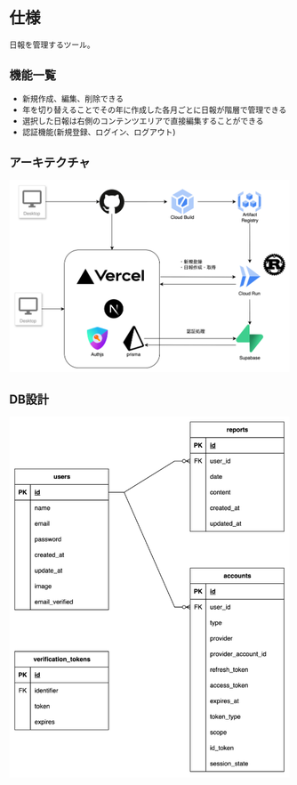 # 仕様
日報を管理するツール。

## 機能一覧
- 新規作成、編集、削除できる
- 年を切り替えることでその年に作成した各月ごとに日報が階層で管理できる
- 選択した日報は右側のコンテンツエリアで直接編集することができる
- 認証機能(新規登録、ログイン、ログアウト)

## アーキテクチャ
![アーキテクチャ](./images/architect.png)

## DB設計
![テーブル設計](./images/tables.png)